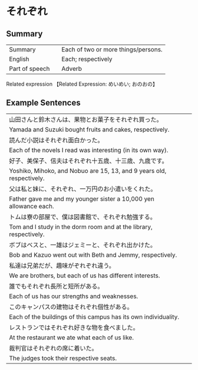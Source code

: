 # それぞれ

## Summary

<table><tr>   <td>Summary<td>   <td>Each of two or more things/persons.</td><tr><tr>   <td>English<td>   <td>Each; respectively</td><tr><tr>   <td>Part of speech<td>   <td>Adverb</td><tr></table><tr>   <td>Related expression<td>   <td>【Related Expression: めいめい; おのおの】</td><tr></table></table>

## Example Sentences

<table><tr><td>山田さんと鈴木さんは、果物とお菓子をそれぞれ買った。<td><tr><tr><td>Yamada and Suzuki bought fruits and cakes, respectively.<td><tr><tr><td>読んだ小説はそれぞれ面白かった。<td><tr><tr><td>Each of the novels I read was interesting (in its own way).<td><tr><tr><td>好子、美保子、信夫はそれぞれ十五歳、十三歳、九歳です。<td><tr><tr><td>Yoshiko, Mihoko, and Nobuo are 15, 13, and 9 years old, respectively.<td><tr><tr><td>父は私と妹に、それぞれ、一万円のお小遣いをくれた。<td><tr><tr><td>Father gave me and my younger sister a 10,000 yen allowance each.<td><tr><tr><td>トムは寮の部屋で、僕は図書館で、それぞれ勉強する。<td><tr><tr><td>Tom and I study in the dorm room and at the library, respectively.<td><tr><tr><td>ボブはベスと、一雄はジェミーと、それぞれ出かけた。<td><tr><tr><td>Bob and Kazuo went out with Beth and Jemmy, respectively.<td><tr><tr><td>私達は兄弟だが、趣味がぞれぞれ違う。<td><tr><tr><td>We are brothers, but each of us has different interests.<td><tr><tr><td>誰でもそれぞれ長所と短所がある。<td><tr><tr><td>Each of us has our strengths and weaknesses.<td><tr><tr><td>このキャンパスの建物はそれぞれ個性がある。<td><tr><tr><td>Each of the buildings of this campus has its own individuality.<td><tr><tr><td>レストランではそれぞれ好きな物を食べました。<td><tr><tr><td>At the restaurant we ate what each of us like.<td><tr><tr><td>裁判官はそれぞれの席に着いた。<td><tr><tr><td>The judges took their respective seats.<td><tr></table>


